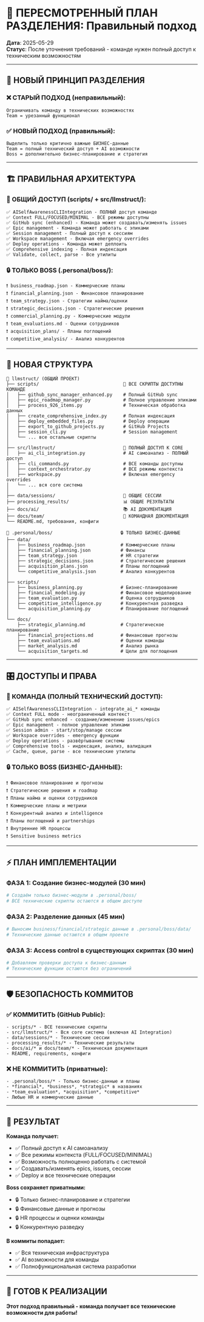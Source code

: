 # 🔄 ПЕРЕСМОТРЕННЫЙ ПЛАН РАЗДЕЛЕНИЯ: Правильный подход

**Дата**: 2025-05-29  
**Статус**: После уточнения требований - команде нужен полный доступ к техническим возможностям

---

## 🎯 НОВЫЙ ПРИНЦИП РАЗДЕЛЕНИЯ

### **❌ СТАРЫЙ ПОДХОД (неправильный):**
```
Ограничивать команду в технических возможностях
Team = урезанный функционал
```

### **✅ НОВЫЙ ПОДХОД (правильный):**
```
Выделить только критично важные БИЗНЕС-данные
Team = полный технический доступ + AI возможности
Boss = дополнительно бизнес-планирование и стратегия
```

---

## 🏗️ ПРАВИЛЬНАЯ АРХИТЕКТУРА

### **🚀 ОБЩИЙ ДОСТУП (scripts/ + src/llmstruct/):**
```
✅ AISelfAwarenessCLIIntegration - ПОЛНЫЙ доступ команде
✅ Context FULL/FOCUSED/MINIMAL - ВСЕ режимы доступны
✅ GitHub sync (enhanced) - Команда может создавать/изменять issues
✅ Epic management - Команда может работать с эпиками
✅ Session management - Полный доступ к сессиям
✅ Workspace management - Включая emergency overrides
✅ Deploy operations - Команда может деплоить
✅ Comprehensive indexing - Полная индексация
✅ Validate, collect, parse - Все утилиты
```

### **🔒 ТОЛЬКО BOSS (.personal/boss/):**
```
❗ business_roadmap.json - Коммерческие планы
❗ financial_planning.json - Финансовое планирование  
❗ team_strategy.json - Стратегии найма/оценки
❗ strategic_decisions.json - Стратегические решения
❗ commercial_planning.py - Коммерческие модули
❗ team_evaluations.md - Оценки сотрудников
❗ acquisition_plans/ - Планы поглощений
❗ competitive_analysis/ - Анализ конкурентов
```

---

## 📁 НОВАЯ СТРУКТУРА

```
📁 llmstruct/ (ОБЩИЙ ПРОЕКТ)
├── scripts/                               🚀 ВСЕ СКРИПТЫ ДОСТУПНЫ КОМАНДЕ
│   ├── github_sync_manager_enhanced.py    # Полный GitHub sync
│   ├── epic_roadmap_manager.py            # Полное управление эпиками
│   ├── process_926_items.py               # Техническая обработка данных
│   ├── create_comprehensive_index.py      # Полная индексация
│   ├── deploy_embedded_files.py           # Deploy операции
│   ├── export_to_github_projects.py       # GitHub Projects
│   ├── session_cli.py                     # Session management
│   └── ... все остальные скрипты
│
├── src/llmstruct/                         🤖 ПОЛНЫЙ ДОСТУП К CORE
│   ├── ai_cli_integration.py              # AI самоанализ - ПОЛНЫЙ доступ
│   ├── cli_commands.py                    # ВСЕ команды доступны
│   ├── context_orchestrator.py            # ВСЕ режимы контекста
│   ├── workspace.py                       # Включая emergency overrides
│   └── ... вся core система
│
├── data/sessions/                         📅 ОБЩИЕ СЕССИИ
├── processing_results/                    📊 ОБЩИЕ РЕЗУЛЬТАТЫ
├── docs/ai/                               📚 AI ДОКУМЕНТАЦИЯ
├── docs/team/                             👥 КОМАНДНАЯ ДОКУМЕНТАЦИЯ
└── README.md, требования, конфиги

📁 .personal/boss/                         🔒 ТОЛЬКО БИЗНЕС-ДАННЫЕ
├── data/
│   ├── business_roadmap.json             # Коммерческие планы
│   ├── financial_planning.json           # Финансы
│   ├── team_strategy.json                # HR стратегии
│   ├── strategic_decisions.json          # Стратегические решения
│   ├── acquisition_plans.json            # Планы поглощений
│   └── competitive_analysis.json         # Анализ конкурентов
│
├── scripts/
│   ├── business_planning.py              # Бизнес-планирование
│   ├── financial_modeling.py             # Финансовое моделирование
│   ├── team_evaluation.py                # Оценка сотрудников
│   ├── competitive_intelligence.py       # Конкурентная разведка
│   └── acquisition_planning.py           # Планирование поглощений
│
└── docs/
    ├── strategic_planning.md             # Стратегическое планирование
    ├── financial_projections.md          # Финансовые прогнозы
    ├── team_evaluations.md               # Оценки команды
    ├── market_analysis.md                # Анализ рынка
    └── acquisition_targets.md            # Цели для поглощения
```

---

## 🎛️ ДОСТУПЫ И ПРАВА

### **🚀 КОМАНДА (ПОЛНЫЙ ТЕХНИЧЕСКИЙ ДОСТУП):**
```
✅ AISelfAwarenessCLIIntegration - integrate_ai_* команды
✅ Context FULL mode - неограниченный контекст  
✅ GitHub sync enhanced - создание/изменение issues/epics
✅ Epic management - полное управление эпиками
✅ Session admin - start/stop/manage сессии
✅ Workspace overrides - emergency функции
✅ Deploy operations - развёртывание системы
✅ Comprehensive tools - индексация, анализ, валидация
✅ Cache, queue, parse - все технические утилиты
```

### **🔒 ТОЛЬКО BOSS (БИЗНЕС-ДАННЫЕ):**
```
❗ Финансовое планирование и прогнозы
❗ Стратегические решения и roadmap
❗ Планы найма и оценки сотрудников  
❗ Коммерческие планы и метрики
❗ Конкурентный анализ и intelligence
❗ Планы поглощений и partnerships
❗ Внутренние HR процессы
❗ Sensitive business metrics
```

---

## ⚡ ПЛАН ИМПЛЕМЕНТАЦИИ

### **ФАЗА 1: Создание бизнес-модулей (30 мин)**
```bash
# Создаём только бизнес-модули в .personal/boss/
# ВСЕ технические скрипты остаются в общем доступе
```

### **ФАЗА 2: Разделение данных (45 мин)**
```bash
# Выносим business/financial/strategic данные в .personal/boss/data/
# Технические данные остаются в общем проекте
```

### **ФАЗА 3: Access control в существующих скриптах (30 мин)**
```bash
# Добавляем проверки доступа к бизнес-данным
# Технические функции остаются без ограничений
```

---

## 🛡️ БЕЗОПАСНОСТЬ КОММИТОВ

### **✅ КОММИТИТЬ (GitHub Public):**
```
- scripts/* - ВСЕ технические скрипты
- src/llmstruct/* - Вся core система (включая AI Integration)
- data/sessions/* - Технические сессии  
- processing_results/* - Технические результаты
- docs/ai/* и docs/team/* - Техническая документация
- README, requirements, конфиги
```

### **❌ НЕ КОММИТИТЬ (приватные):**
```
- .personal/boss/* - Только бизнес-данные и планы
- *financial*, *business*, *strategic* в названиях
- *team_evaluation*, *acquisition*, *competitive*
- Любые HR и коммерческие данные
```

---

## 🎯 РЕЗУЛЬТАТ

**Команда получает:**
- ✅ Полный доступ к AI самоанализу
- ✅ Все режимы контекста (FULL/FOCUSED/MINIMAL)
- ✅ Возможность полноценно работать с системой
- ✅ Создавать/изменять epics, issues, сессии
- ✅ Deploy и все технические операции

**Boss сохраняет приватными:**
- 🔒 Только бизнес-планирование и стратегии
- 🔒 Финансовые данные и прогнозы  
- 🔒 HR процессы и оценки команды
- 🔒 Конкурентную разведку

**В коммиты попадает:**
- ✅ Вся техническая инфраструктура
- ✅ AI возможности для команды
- ✅ Полнофункциональная система разработки

---

## 🚀 ГОТОВ К РЕАЛИЗАЦИИ

**Этот подход правильный - команда получает все технические возможности для работы!** 